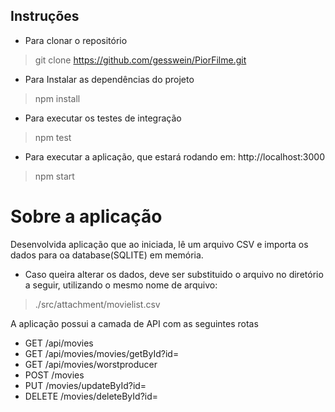 ## Instruções
- Para clonar o repositório
> git clone https://github.com/gesswein/PiorFilme.git
- Para Instalar as dependências do projeto
> npm install
- Para executar os testes de integração
> npm test
- Para executar a aplicação, que estará rodando em: http://localhost:3000
> npm start

# Sobre a aplicação

Desenvolvida aplicação que ao iniciada, lê um arquivo CSV e importa os dados para oa database(SQLITE) em memória.
 - Caso queira alterar os dados, deve ser substituido o arquivo no diretório a seguir, utilizando o mesmo nome de arquivo: 
 > ./src/attachment/movielist.csv

A aplicação possui a camada de API com as seguintes rotas
- GET /api/movies
- GET /api/movies/movies/getById?id=
- GET /api/movies/worstproducer
- POST /movies
- PUT /movies/updateById?id=
- DELETE /movies/deleteById?id=

